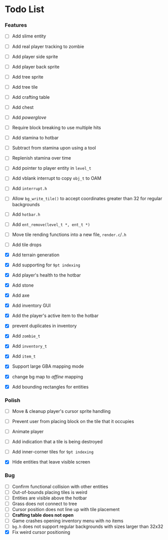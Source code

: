 # Todo List


### Features
- [ ] Add slime entity
- [ ] Add real player tracking to zombie
- [ ] Add player side sprite
- [ ] Add player back sprite
- [ ] Add tree sprite
- [ ] Add tree tile
- [ ] Add crafting table
- [ ] Add chest
- [ ] Add *powerglove*
- [ ] Require block breaking to use multiple hits
- [ ] Add stamina to hotbar
- [ ] Subtract from stamina upon using a tool
- [ ] Replenish stamina over time
- [ ] Add pointer to player entity in `level_t`
- [ ] Add vblank interrupt to copy `obj_t` to OAM
- [ ] Add `interrupt.h`
- [ ] Allow `bg_write_tile()` to accept coordinates greater than 32 for regular backgrounds
- [ ] Add `hotbar.h`
- [ ] Add `ent_remove(level_t *, ent_t *)`
- [ ] Move tile rending functions into a new file, `render.c`/`.h`
- [ ] Add tile drops
- [x] Add terrain generation
- [x] Add supporting for `9pt indexing`
- [x] Add player's health to the hotbar
- [x] Add stone
- [x] Add axe
- [x] Add inventory GUI
- [x] Add the player's active item to the hotbar
- [x] prevent duplicates in inventory
- [x] Add `zombie_t`
- [x] Add `inventory_t`
- [x] Add `item_t`
- [x] Support large GBA mapping mode
- [x] change bg map to *affine* mapping
- [x] Add bounding rectangles for entities


### Polish
- [ ] Move & cleanup player's cursor sprite handling
- [ ] Prevent user from placing block on the tile that it occupies
- [ ] Animate player
- [ ] Add indication that a tile is being destroyed
- [ ] Add inner-corner tiles for `9pt indexing`
- [x] Hide entities that leave visible screen


### Bug
- [ ] Confirm functional collision with other entities
- [ ] Out-of-bounds placing tiles is weird
- [ ] Entities are visible above the hotbar
- [ ] Grass does not connect to tree
- [ ] Cursor position does not line up with tile placement
- [ ] **Crafting table does not open**
- [ ] Game crashes opening inventory menu with no items
- [ ] `bg.h` does not support regular backgrounds with sizes larger than 32x32
- [x] Fix weird cursor positioning